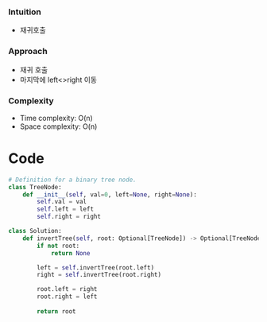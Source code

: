 ### Intuition
- 재귀호출

### Approach
- 재귀 호출
- 마지막에 left<>right 이동

### Complexity
- Time complexity: O(n)
- Space complexity: O(n)


# Code

```python
# Definition for a binary tree node.
class TreeNode:
    def __init__(self, val=0, left=None, right=None):
        self.val = val
        self.left = left
        self.right = right

class Solution:
    def invertTree(self, root: Optional[TreeNode]) -> Optional[TreeNode]:
        if not root:
            return None

        left = self.invertTree(root.left)
        right = self.invertTree(root.right)

        root.left = right
        root.right = left
        
        return root

        
```
